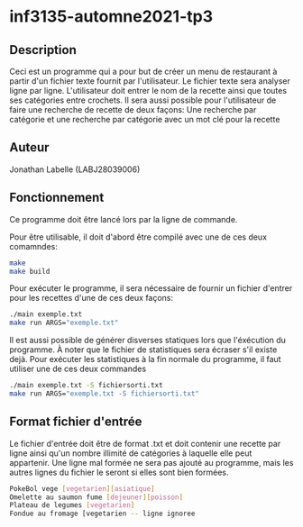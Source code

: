 # inf3135-automne2021-tp3

## Description

Ceci est un programme qui a pour but de créer un menu de restaurant à partir d'un fichier texte
fournit par l'utilisateur. Le fichier texte sera analyser ligne par ligne. L'utilisateur doit entrer 
le nom de la recette ainsi que toutes ses catégories entre crochets. Il sera aussi possible pour l'utilisateur de faire une recherche de recette
de deux façons: Une recherche par catégorie et une recherche par catégorie avec un mot clé pour la recette

## Auteur

Jonathan Labelle (LABJ28039006)

## Fonctionnement

Ce programme doit être lancé lors par la ligne de commande.

Pour être utilisable, il doit d'abord être compilé avec une de ces deux comamndes:

```sh
make
make build
```
Pour exécuter le programme, il sera nécessaire de fournir un fichier d'entrer pour les recettes d'une de ces
deux façons:
```sh
./main exemple.txt
make run ARGS="exemple.txt"
```
Il est aussi possible de générer disverses statiques lors que l'éxécution du programme. À noter que le fichier de
statistiques sera écraser s'il existe dejà. Pour exécuter les statistiques à la fin normale du programme, il faut utiliser
une de ces deux commandes 

```sh
./main exemple.txt -S fichiersorti.txt
make run ARGS="exemple.txt -S fichiersorti.txt"
```

## Format fichier d'entrée

Le fichier d'entrée doit être de format .txt et doit contenir une recette par ligne ainsi qu'un nombre illimité de catégories à laquelle elle peut appartenir.
Une ligne mal formée ne sera pas ajouté au programme, mais les autres lignes du fichier le seront si elles sont bien formées.

```sh
PokeBol vege [vegetarien][asiatique]
Omelette au saumon fume [dejeuner][poisson]
Plateau de legumes [vegetarien]
Fondue au fromage [vegetarien -- ligne ignoree
```

